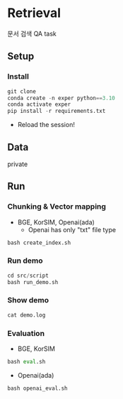 # Retrieval

문서 검색 QA task

## Setup

### Install
```python
git clone
conda create -n exper python==3.10
conda activate exper
pip install -r requirements.txt
```

* Reload the session!

## Data

private

## Run

### Chunking & Vector mapping
* BGE, KorSIM, Openai(ada)
  * Openai has only "txt" file type
```python
bash create_index.sh
```

### Run demo
```python
cd src/script
bash run_demo.sh
```

### Show demo
```python
cat demo.log
```

### Evaluation
* BGE, KorSIM
```python
bash eval.sh
```

* Openai(ada)
```python
bash openai_eval.sh
```
